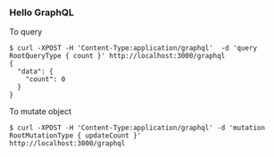 ### Hello GraphQL
To query

``` 
$ curl -XPOST -H 'Content-Type:application/graphql'  -d 'query RootQueryType { count }' http://localhost:3000/graphql
{
  "data": {
    "count": 0
  }
}
```

To mutate object

```
$ curl -XPOST -H 'Content-Type:application/graphql' -d 'mutation RootMutationType { updateCount }' 
http://localhost:3000/graphql

```
